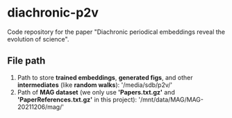 # diachronic-p2v
Code repository for the paper "Diachronic periodical embeddings reveal the evolution of science".

## File path
1. Path to store **trained embeddings**, **generated figs**, and other **intermediates** (like **random walks**): '/media/sdb/p2v/'
2. Path of **MAG dataset** (we only use **'Papers.txt.gz'** and **'PaperReferences.txt.gz'** in this project): '/mnt/data/MAG/MAG-20211206/mag/'
